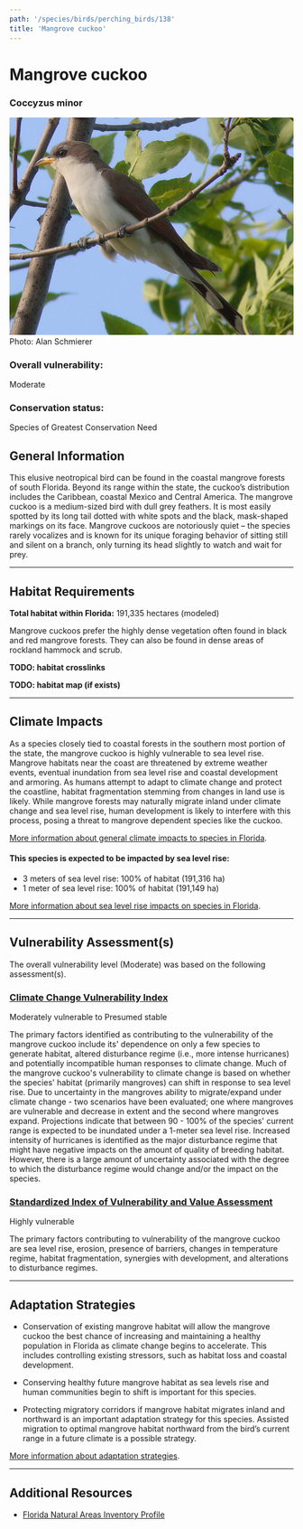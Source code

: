 ```yaml
---
path: '/species/birds/perching_birds/138'
title: 'Mangrove cuckoo'
---
```


# Mangrove cuckoo

### Coccyzus minor

<div id="TopSection">

<div class="header-photo"><img src="138.jpg" alt="Photo for Mangrove cuckoo"/>
<figcaption>Photo: Alan Schmierer</figcaption></div>

<div>

### Overall vulnerability:

<div class="vulnerability vulnerability-moderate">Moderate</div>

### Conservation status:

Species of Greatest Conservation Need

</div>
</div>

## General Information

This elusive neotropical bird can be found in the coastal mangrove forests of south Florida.  Beyond its range within the state, the cuckoo’s distribution includes the Caribbean, coastal Mexico and Central America.  The mangrove cuckoo is a medium-sized bird with dull grey feathers.  It is most easily spotted by its long tail dotted with white spots and the black, mask-shaped markings on its face.  Mangrove cuckoos are notoriously quiet – the species rarely vocalizes and is known for its unique foraging behavior of sitting still and silent on a branch, only turning its head slightly to watch and wait for prey.

<hr />

## Habitat Requirements

**Total habitat within Florida:** 191,335 hectares (modeled)

Mangrove cuckoos prefer the highly dense vegetation often found in black and red mangrove forests.  They can also be found in dense areas of rockland hammock and scrub.

**TODO: habitat crosslinks**

**TODO: habitat map (if exists)**

<hr />

## Climate Impacts

As a species closely tied to coastal forests in the southern most portion of the state, the mangrove cuckoo is highly vulnerable to sea level rise.  Mangrove habitats near the coast are threatened by extreme weather events, eventual inundation from sea level rise and coastal development and armoring.  As humans attempt to adapt to climate change and protect the coastline, habitat fragmentation stemming from changes in land use is likely.  While mangrove forests may naturally migrate inland under climate change and sea level rise, human development is likely to interfere with this process, posing a threat to mangrove dependent species like the cuckoo.

[More information about general climate impacts to species in Florida](/impacts/species).


#### This species is expected to be impacted by sea level rise:

- 3 meters of sea level rise: 100% of habitat (191,316 ha)
- 1 meter of sea level rise: 100% of habitat (191,149 ha)

[More information about sea level rise impacts on species in Florida](/impacts/species/slr).
    

<hr />

## Vulnerability Assessment(s)

The overall vulnerability level (Moderate) was based on the following assessment(s).
#### 
<div class="vulnerability-header">
<h3><a href="/impacts/vulnerability/ccvi">Climate Change Vulnerability Index</a></h3>
<div class="vulnerability vulnerability-presumed">Moderately vulnerable to Presumed stable</div>
</div> 

The primary factors identified as contributing to the vulnerability of the mangrove cuckoo  include its' dependence on only a few species to generate habitat, altered disturbance regime (i.e., more intense hurricanes) and potentially incompatible human responses to climate change.  Much of the mangrove cuckoo's vulnerability to climate change is based on whether the species' habitat (primarily mangroves) can shift in response to sea level rise.  Due to uncertainty in the mangroves ability to migrate/expand under climate change - two scenarios have been evaluated; one where mangroves are vulnerable and decrease in extent and the second where mangroves expand.  Projections indicate that between 90 - 100% of the species' current range is expected to be inundated under a 1-meter sea level rise.  Increased intensity of hurricanes is identified as the major disturbance regime that might have negative impacts on the amount of quality of breeding habitat. However, there is a large amount of uncertainty associated with the degree to which the disturbance regime would change and/or the impact on the species.

#### 
<div class="vulnerability-header">
<h3><a href="/impacts/vulnerability/sivva/species">Standardized Index of Vulnerability and Value Assessment</a></h3>
<div class="vulnerability vulnerability-high">Highly vulnerable</div>
</div> 

The primary factors contributing to vulnerability of the mangrove cuckoo are sea level rise, erosion, presence of barriers, changes in temperature regime, habitat fragmentation,  synergies with development, and alterations to disturbance regimes.


<hr />

## Adaptation Strategies

- Conservation of existing mangrove habitat will allow the mangrove cuckoo the best chance of increasing and maintaining a healthy population in Florida as climate change begins to accelerate.  This includes controlling existing stressors, such as habitat loss and coastal development.

- Conserving healthy future mangrove habitat as sea levels rise and human communities begin to shift is important for this species.

- Protecting migratory corridors if mangrove habitat migrates inland and northward is an important adaptation strategy for this species.  Assisted migration to optimal mangrove habitat northward from the bird’s current range in a future climate is a possible strategy.

[More information about adaptation strategies](/strategies).

<hr />


## Additional Resources

- [Florida Natural Areas Inventory Profile](http://www.fnai.org/FieldGuide/pdf/Coccyzus_minor.pdf)
